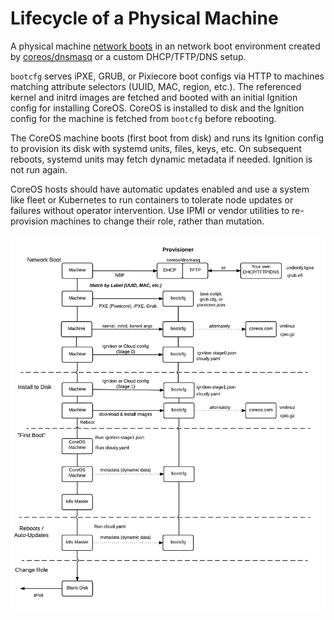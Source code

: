 
# Lifecycle of a Physical Machine

A physical machine [network boots](network-booting.md) in an network boot environment created by [coreos/dnsmasq](../contrib/dnsmasq) or a custom DHCP/TFTP/DNS setup.

`bootcfg` serves iPXE, GRUB, or Pixiecore boot configs via HTTP to machines matching attribute selectors (UUID, MAC, region, etc.). The referenced kernel and initrd images are fetched and booted with an initial Ignition config for installing CoreOS. CoreOS is installed to disk and the Ignition config for the machine is fetched from `bootcfg` before rebooting.

The CoreOS machine boots (first boot from disk) and runs its Ignition config to provision its disk with systemd units, files, keys, etc. On subsequent reboots, systemd units may fetch dynamic metadata if needed. Ignition is not run again.

CoreOS hosts should have automatic updates enabled and use a system like fleet or Kubernetes to run containers to tolerate node updates or failures without operator intervention. Use IPMI or vendor utilities to re-provision machines to change their role, rather than mutation.

![Machine Lifecycle](img/machine-lifecycle.png)

